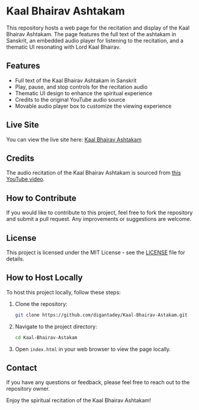 # Kaal Bhairav Ashtakam

This repository hosts a web page for the recitation and display of the Kaal Bhairav Ashtakam. The page features the full text of the ashtakam in Sanskrit, an embedded audio player for listening to the recitation, and a thematic UI resonating with Lord Kaal Bhairav.

## Features

- Full text of the Kaal Bhairav Ashtakam in Sanskrit
- Play, pause, and stop controls for the recitation audio
- Thematic UI design to enhance the spiritual experience
- Credits to the original YouTube audio source
- Movable audio player box to customize the viewing experience

## Live Site

You can view the live site here: [Kaal Bhairav Ashtakam](https://digantadey.github.io/Kaal-Bhairav-Astakam/)

## Credits

The audio recitation of the Kaal Bhairav Ashtakam is sourced from [this YouTube video](https://www.youtube.com/watch?v=xJyiIgAKNJA).

## How to Contribute

If you would like to contribute to this project, feel free to fork the repository and submit a pull request. Any improvements or suggestions are welcome.

## License

This project is licensed under the MIT License - see the [LICENSE](LICENSE) file for details.

## How to Host Locally

To host this project locally, follow these steps:

1. Clone the repository:
    ```sh
    git clone https://github.com/digantadey/Kaal-Bhairav-Astakam.git
    ```
2. Navigate to the project directory:
    ```sh
    cd Kaal-Bhairav-Astakam
    ```
3. Open `index.html` in your web browser to view the page locally.

## Contact

If you have any questions or feedback, please feel free to reach out to the repository owner.

Enjoy the spiritual recitation of the Kaal Bhairav Ashtakam!
